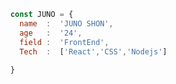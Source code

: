 ```javascript
  const JUNO = {
    name  :  'JUNO SHON',
    age   :  '24',
    field :  'FrontEnd',
    Tech  :  ['React','CSS','Nodejs']
    
  }
```

<!--
**JUNOSHON/JUNOSHON** is a ✨ _special_ ✨ repository because its `README.md` (this file) appears on your GitHub profile.

Here are some ideas to get you started:

- 🔭 I’m currently working on ...
- 🌱 I’m currently learning ...
- 👯 I’m looking to collaborate on ...
- 🤔 I’m looking for help with ...
- 💬 Ask me about ...
- 📫 How to reach me: ...
- 😄 Pronouns: ...
- ⚡ Fun fact: ...
-->
